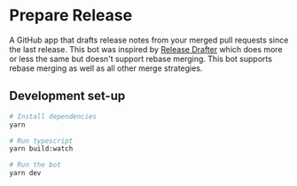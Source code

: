 # Prepare Release

A GitHub app that drafts release notes from your merged pull requests since the last release. This bot was inspired by [Release Drafter](https://github.com/toolmantim/release-drafter) which does more or less the same but doesn't support rebase merging. This bot supports rebase merging as well as all other merge strategies.

## Development set-up

```sh
# Install dependencies
yarn

# Run typescript
yarn build:watch

# Run the bot
yarn dev
```
